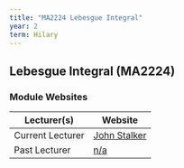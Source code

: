 ```yaml
---
title: "MA2224 Lebesgue Integral"
year: 2
term: Hilary
---
```

## Lebesgue Integral (MA2224)
### Module Websites

| Lecturer(s)  | Website |
| ------------- | ------------- |
| Current Lecturer | [John Stalker](https://www.maths.tcd.ie/~stalker/) |
|  Past Lecturer |  [n/a](https://www.maths.tcd.ie/) |
